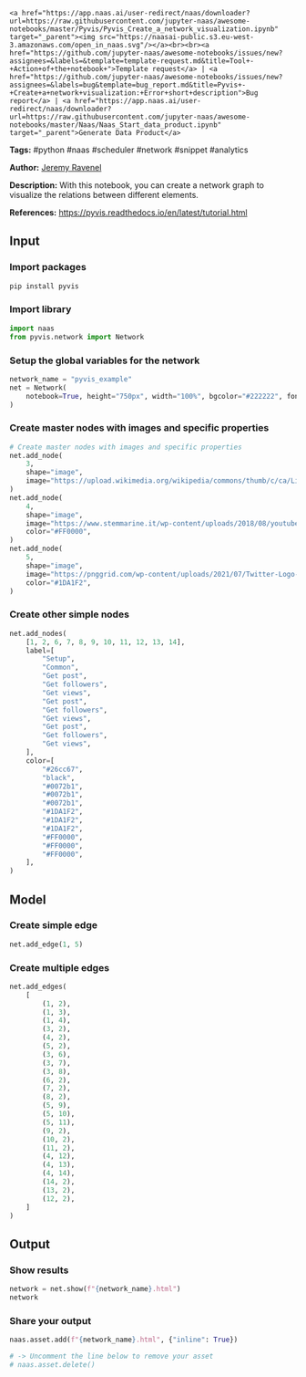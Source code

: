     <a href="https://app.naas.ai/user-redirect/naas/downloader?url=https://raw.githubusercontent.com/jupyter-naas/awesome-notebooks/master/Pyvis/Pyvis_Create_a_network_visualization.ipynb" target="_parent"><img src="https://naasai-public.s3.eu-west-3.amazonaws.com/open_in_naas.svg"/></a><br><br><a href="https://github.com/jupyter-naas/awesome-notebooks/issues/new?assignees=&labels=&template=template-request.md&title=Tool+-+Action+of+the+notebook+">Template request</a> | <a href="https://github.com/jupyter-naas/awesome-notebooks/issues/new?assignees=&labels=bug&template=bug_report.md&title=Pyvis+-+Create+a+network+visualization:+Error+short+description">Bug report</a> | <a href="https://app.naas.ai/user-redirect/naas/downloader?url=https://raw.githubusercontent.com/jupyter-naas/awesome-notebooks/master/Naas/Naas_Start_data_product.ipynb" target="_parent">Generate Data Product</a>

**Tags:** #python #naas #scheduler #network #snippet #analytics

**Author:** [Jeremy Ravenel](https://www.linkedin.com/in/jeremyravenel/)

**Description:** With this notebook, you can create a network graph to visualize the relations between different elements.

**References:** https://pyvis.readthedocs.io/en/latest/tutorial.html

## Input

### Import packages


```python
pip install pyvis
```

### Import library


```python
import naas
from pyvis.network import Network
```

### Setup the global variables for the network


```python
network_name = "pyvis_example"
net = Network(
    notebook=True, height="750px", width="100%", bgcolor="#222222", font_color="white"
)
```

### Create master nodes with images and specific properties


```python
# Create master nodes with images and specific properties
net.add_node(
    3,
    shape="image",
    image="https://upload.wikimedia.org/wikipedia/commons/thumb/c/ca/LinkedIn_logo_initials.png/768px-LinkedIn_logo_initials.png",
)
net.add_node(
    4,
    shape="image",
    image="https://www.stemmarine.it/wp-content/uploads/2018/08/youtube-logo.png",
    color="#FF0000",
)
net.add_node(
    5,
    shape="image",
    image="https://pnggrid.com/wp-content/uploads/2021/07/Twitter-Logo-Square.png",
    color="#1DA1F2",
)
```

### Create other simple nodes


```python
net.add_nodes(
    [1, 2, 6, 7, 8, 9, 10, 11, 12, 13, 14],
    label=[
        "Setup",
        "Common",
        "Get post",
        "Get followers",
        "Get views",
        "Get post",
        "Get followers",
        "Get views",
        "Get post",
        "Get followers",
        "Get views",
    ],
    color=[
        "#26cc67",
        "black",
        "#0072b1",
        "#0072b1",
        "#0072b1",
        "#1DA1F2",
        "#1DA1F2",
        "#1DA1F2",
        "#FF0000",
        "#FF0000",
        "#FF0000",
    ],
)
```

## Model

### Create simple edge


```python
net.add_edge(1, 5)
```

### Create multiple edges


```python
net.add_edges(
    [
        (1, 2),
        (1, 3),
        (1, 4),
        (3, 2),
        (4, 2),
        (5, 2),
        (3, 6),
        (3, 7),
        (3, 8),
        (6, 2),
        (7, 2),
        (8, 2),
        (5, 9),
        (5, 10),
        (5, 11),
        (9, 2),
        (10, 2),
        (11, 2),
        (4, 12),
        (4, 13),
        (4, 14),
        (14, 2),
        (13, 2),
        (12, 2),
    ]
)
```

## Output

### Show results


```python
network = net.show(f"{network_name}.html")
network
```

### Share your output


```python
naas.asset.add(f"{network_name}.html", {"inline": True})

# -> Uncomment the line below to remove your asset
# naas.asset.delete()
```
